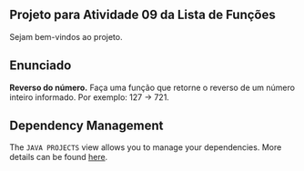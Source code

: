 ## Projeto para Atividade 09 da Lista de Funções

Sejam bem-vindos ao projeto.

## Enunciado

**Reverso do número.** Faça uma função que retorne o reverso de um número inteiro informado. Por exemplo: 127 -> 721.

## Dependency Management

The `JAVA PROJECTS` view allows you to manage your dependencies. More details can be found [here](https://github.com/microsoft/vscode-java-dependency#manage-dependencies).
